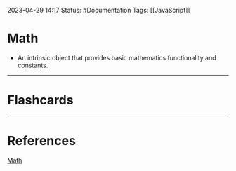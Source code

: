 2023-04-29 14:17
Status: #Documentation 
Tags: [[JavaScript]]

# Math
* An intrinsic object that provides basic mathematics functionality and constants.








___
# Flashcards



---
# References
[Math](https://www.youtube.com/watch?v=8dWL3wF_OMw&list=PL3k5VlZzpQyEz03mNlmU50YcIJ6vEDz95&index=1&t=1993s)
